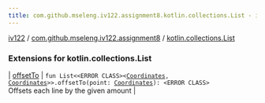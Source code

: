 ```yaml
---
title: com.github.mseleng.iv122.assignment8.kotlin.collections.List - iv122
---
```


[iv122](../../index.md) / [com.github.mseleng.iv122.assignment8](../index.md) / [kotlin.collections.List](.)

### Extensions for kotlin.collections.List

| [offsetTo](offset-to.md) | `fun List<<ERROR CLASS><`[`Coordinates`](../../com.github.mseleng.iv122.util/-coordinates/index.md)`, `[`Coordinates`](../../com.github.mseleng.iv122.util/-coordinates/index.md)`>>.offsetTo(point: `[`Coordinates`](../../com.github.mseleng.iv122.util/-coordinates/index.md)`): <ERROR CLASS>`<br>Offsets each line by the given amount |

